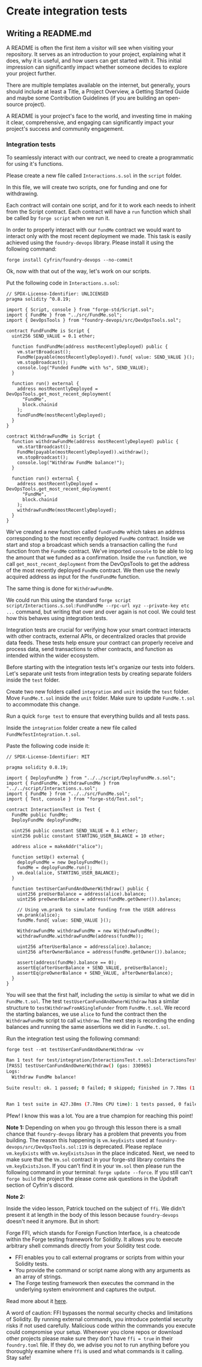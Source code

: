 # Create integration tests

## Writing a README.md

A README is often the first item a visitor will see when visiting your repository. It serves as an introduction to your project, explaining what it does, why it is useful, and how users can get started with it. This initial impression can significantly impact whether someone decides to explore your project further.

There are multiple templates available on the internet, but generally, yours should include at least a Title, a Project Overview, a Getting Started Guide and maybe some Contribution Guidelines (if you are building an open-source project).

A README is your project's face to the world, and investing time in making it clear, comprehensive, and engaging can significantly impact your project's success and community engagement.

### Integration tests

To seamlessly interact with our contract, we need to create a programmatic for using it's functions.

Please create a new file called `Interactions.s.sol` in the `script` folder.

In this file, we will create two scripts, one for funding and one for withdrawing.

Each contract will contain one script, and for it to work each needs to inherit from the Script contract. Each contract will have a `run` function which shall be called by `forge script` when we run it.

In order to properly interact with our `fundMe` contract we would want to interact only with the most recent deployment we made. This task is easily achieved using the `foundry-devops` library. Please install it using the following command:

`forge install Cyfrin/foundry-devops --no-commit`

Ok, now with that out of the way, let's work on our scripts.

Put the following code in `Interactions.s.sol`:

```solidity
// SPDX-License-Identifier: UNLICENSED
pragma solidity ^0.8.19;

import { Script, console } from "forge-std/Script.sol";
import { FundMe } from "../src/FundMe.sol";
import { DevOpsTools } from "foundry-devops/src/DevOpsTools.sol";

contract FundFundMe is Script {
  uint256 SEND_VALUE = 0.1 ether;

  function fundFundMe(address mostRecentlyDeployed) public {
    vm.startBroadcast();
    FundMe(payable(mostRecentlyDeployed)).fund{ value: SEND_VALUE }();
    vm.stopBroadcast();
    console.log("Funded FundMe with %s", SEND_VALUE);
  }

  function run() external {
    address mostRecentlyDeployed = DevOpsTools.get_most_recent_deployment(
      "FundMe",
      block.chainid
    );
    fundFundMe(mostRecentlyDeployed);
  }
}

contract WithdrawFundMe is Script {
  function withdrawFundMe(address mostRecentlyDeployed) public {
    vm.startBroadcast();
    FundMe(payable(mostRecentlyDeployed)).withdraw();
    vm.stopBroadcast();
    console.log("Withdraw FundMe balance!");
  }

  function run() external {
    address mostRecentlyDeployed = DevOpsTools.get_most_recent_deployment(
      "FundMe",
      block.chainid
    );
    withdrawFundMe(mostRecentlyDeployed);
  }
}
```

We've created a new function called `fundFundMe` which takes an address corresponding to the most recently deployed `FundMe` contract. Inside we start and stop a broadcast which sends a transaction calling the `fund` function from the `FundMe` contract. We've imported `console` to be able to log the amount that we funded as a confirmation. Inside the `run` function, we call `get_most_recent_deployment` from the DevOpsTools to get the address of the most recently deployed `FundMe` contract. We then use the newly acquired address as input for the `fundFundMe` function.

The same thing is done for `WithdrawFundMe`.

We could run this using the standard `forge script script/Interactions.s.sol:FundFundMe --rpc-url xyz --private-key etc ...` command, but writing that over and over again is not cool. We could test how this behaves using integration tests.

Integration tests are crucial for verifying how your smart contract interacts with other contracts, external APIs, or decentralized oracles that provide data feeds. These tests help ensure your contract can properly receive and process data, send transactions to other contracts, and function as intended within the wider ecosystem.

Before starting with the integration tests let's organize our tests into folders. Let's separate unit tests from integration tests by creating separate folders inside the `test` folder.

Create two new folders called `integration` and `unit` inside the `test` folder. Move `FundMe.t.sol` inside the `unit` folder. Make sure to update `FundMe.t.sol` to accommodate this change.

Run a quick `forge test` to ensure that everything builds and all tests pass.

Inside the `integration` folder create a new file called `FundMeTestIntegration.t.sol`.

Paste the following code inside it:

```solidity
// SPDX-License-Identifier: MIT

pragma solidity 0.8.19;

import { DeployFundMe } from "../../script/DeployFundMe.s.sol";
import { FundFundMe, WithdrawFundMe } from "../../script/Interactions.s.sol";
import { FundMe } from "../../src/FundMe.sol";
import { Test, console } from "forge-std/Test.sol";

contract InteractionsTest is Test {
  FundMe public fundMe;
  DeployFundMe deployFundMe;

  uint256 public constant SEND_VALUE = 0.1 ether;
  uint256 public constant STARTING_USER_BALANCE = 10 ether;

  address alice = makeAddr("alice");

  function setUp() external {
    deployFundMe = new DeployFundMe();
    fundMe = deployFundMe.run();
    vm.deal(alice, STARTING_USER_BALANCE);
  }

  function testUserCanFundAndOwnerWithdraw() public {
    uint256 preUserBalance = address(alice).balance;
    uint256 preOwnerBalance = address(fundMe.getOwner()).balance;

    // Using vm.prank to simulate funding from the USER address
    vm.prank(alice);
    fundMe.fund{ value: SEND_VALUE }();

    WithdrawFundMe withdrawFundMe = new WithdrawFundMe();
    withdrawFundMe.withdrawFundMe(address(fundMe));

    uint256 afterUserBalance = address(alice).balance;
    uint256 afterOwnerBalance = address(fundMe.getOwner()).balance;

    assert(address(fundMe).balance == 0);
    assertEq(afterUserBalance + SEND_VALUE, preUserBalance);
    assertEq(preOwnerBalance + SEND_VALUE, afterOwnerBalance);
  }
}
```

You will see that the first half, including the `setUp` is similar to what we did in `FundMe.t.sol`. The test `testUserCanFundAndOwnerWithdraw` has a similar structure to `testWithdrawFromASingleFunder` from `FundMe.t.sol`. We record the starting balances, we use `alice` to fund the contract then the `WithdrawFundMe` script to call `withdraw`. The next step is recording the ending balances and running the same assertions we did in `FundMe.t.sol`.

Run the integration test using the following command:

`forge test --mt testUserCanFundAndOwnerWithdraw -vv`

```bash
Ran 1 test for test/integration/InteractionsTest.t.sol:InteractionsTest
[PASS] testUserCanFundAndOwnerWithdraw() (gas: 330965)
Logs:
  Withdraw FundMe balance!

Suite result: ok. 1 passed; 0 failed; 0 skipped; finished in 7.78ms (1.01ms CPU time)


Ran 1 test suite in 427.38ms (7.78ms CPU time): 1 tests passed, 0 failed, 0 skipped (1 total tests)
```

Pfew! I know this was a lot. You are a true champion for reaching this point!

**Note 1:** Depending on when you go through this lesson there is a small chance that `foundry-devops` library has a problem that prevents you from building. The reason this happening is `vm.keyExists` used at `foundry-devops/src/DevOpsTools.sol:119` is deprecated. Please replace `vm.keyExists` with `vm.keyExistsJson` in the place indicated. Next, we need to make sure that the `Vm.sol` contract in your forge-std library contains the `vm.keyExistsJson`. If you can't find it in your `Vm.sol` then please run the following command in your terminal: `forge update --force`. If you still can't `forge build` the project the please come ask questions in the Updraft section of Cyfrin's discord.

**Note 2:**

Inside the video lesson, Patrick touched on the subject of `ffi`. We didn't present it at length in the body of this lesson because `foundry-devops` doesn't need it anymore. But in short:

Forge FFI, which stands for Foreign Function Interface, is a cheatcode within the Forge testing framework for Solidity. It allows you to execute arbitrary shell commands directly from your Solidity test code.

- FFI enables you to call external programs or scripts from within your Solidity tests.
- You provide the command or script name along with any arguments as an array of strings.
- The Forge testing framework then executes the command in the underlying system environment and captures the output.

Read more about it [here](https://book.getfoundry.sh/cheatcodes/ffi?highlight=ffi#ffi).

A word of caution: FFI bypasses the normal security checks and limitations of Solidity. By running external commands, you introduce potential security risks if not used carefully. Malicious code within the commands you execute could compromise your setup. Whenever you clone repos or download other projects please make sure they don't have `ffi = true` in their `foundry.toml` file. If they do, we advise you not to run anything before you thoroughly examine where `ffi` is used and what commands is it calling. Stay safe!
